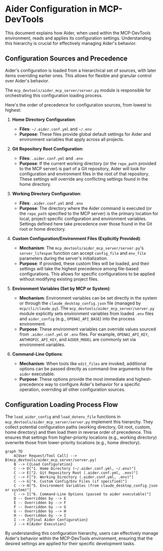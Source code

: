 # Aider Configuration in MCP-DevTools

This document explains how Aider, when used within the MCP-DevTools environment, reads and applies its configuration settings. Understanding this hierarchy is crucial for effectively managing Aider's behavior.

## Configuration Sources and Precedence

Aider's configuration is loaded from a hierarchical set of sources, with later items overriding earlier ones. This allows for flexible and granular control over Aider's behavior.

The `mcp_devtools/aider_mcp_server/server.py` module is responsible for orchestrating this configuration loading process.

Here's the order of precedence for configuration sources, from lowest to highest:

1.  **Home Directory Configuration**:
    *   **Files**: `~/.aider.conf.yml` and `~/.env`
    *   **Purpose**: These files provide global default settings for Aider and environment variables that apply across all projects.

2.  **Git Repository Root Configuration**:
    *   **Files**: `.aider.conf.yml` and `.env`
    *   **Purpose**: If the current working directory (or the `repo_path` provided to the MCP server) is part of a Git repository, Aider will look for configuration and environment files in the root of that repository. These settings will override any conflicting settings found in the home directory.

3.  **Working Directory Configuration**:
    *   **Files**: `.aider.conf.yml` and `.env`
    *   **Purpose**: The directory where the Aider command is executed (or the `repo_path` specified to the MCP server) is the primary location for local, project-specific configuration and environment variables. Settings defined here take precedence over those found in the Git root or home directory.

4.  **Custom Configuration/Environment Files (Explicitly Provided)**:
    *   **Mechanism**: The `mcp_devtools/aider_mcp_server/server.py`'s `server_lifespan` function can accept `config_file` and `env_file` parameters during the server's initialization.
    *   **Purpose**: If provided, these custom files will be loaded, and their settings will take the highest precedence among file-based configurations. This allows for specific configurations to be applied without modifying existing project files.

5.  **Environment Variables (Set by MCP or System)**:
    *   **Mechanism**: Environment variables can be set directly in the system or through the `claude_desktop_config.json` file (managed by `mcp/cli/claude.py`). The `mcp_devtools/aider_mcp_server/server.py` module explicitly sets environment variables from loaded `.env` files and `aider_config` (e.g., `OPENAI_API_BASE`) into the process environment.
    *   **Purpose**: These environment variables can override values sourced from `.aider.conf.yml` or `.env` files. For example, `OPENAI_API_KEY`, `ANTHROPIC_API_KEY`, and `AIDER_MODEL` are commonly set via environment variables.

6.  **Command-Line Options**:
    *   **Mechanism**: When tools like `edit_files` are invoked, additional options can be passed directly as command-line arguments to the `aider` executable.
    *   **Purpose**: These options provide the most immediate and highest-precedence way to configure Aider's behavior for a specific operation, overriding all other configuration sources.

## Configuration Loading Process Flow

The `load_aider_config` and `load_dotenv_file` functions in `mcp_devtools/aider_mcp_server/server.py` implement this hierarchy. They collect potential configuration paths (working directory, Git root, custom, home directory) and then load them in reverse order of precedence. This ensures that settings from higher-priority locations (e.g., working directory) overwrite those from lower-priority locations (e.g., home directory).

```mermaid
graph TD
    A[User Request/Tool Call] --> B(mcp_devtools/aider_mcp_server/server.py)
    B --> C{Load Configuration}
    C --> D["1. Home Directory (~/.aider.conf.yml, ~/.env)"]
    C --> E["2. Git Repository Root (.aider.conf.yml, .env)"]
    C --> F["3. Working Directory (.aider.conf.yml, .env)"]
    C --> G["4. Custom Config/Env Files (if specified)"]
    C --> H["5. Environment Variables (from claude_desktop_config.json or system)"]
    C --> I["6. Command-Line Options (passed to aider executable)"]
    D -- Overridden by --> E
    E -- Overridden by --> F
    F -- Overridden by --> G
    G -- Overridden by --> H
    H -- Overridden by --> I
    I --> J{Final Aider Configuration}
    J --> K[Aider Execution]
```

By understanding this configuration hierarchy, users can effectively manage Aider's behavior within the MCP-DevTools environment, ensuring that the desired settings are applied for their specific development tasks.